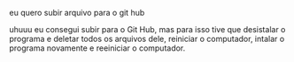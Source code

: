 eu quero subir arquivo para o git hub

uhuuu eu consegui subir para o Git Hub, mas para isso tive que desistalar o programa e deletar todos os arquivos dele, reiniciar o computador, intalar o programa novamente e reeiniciar o computador.

